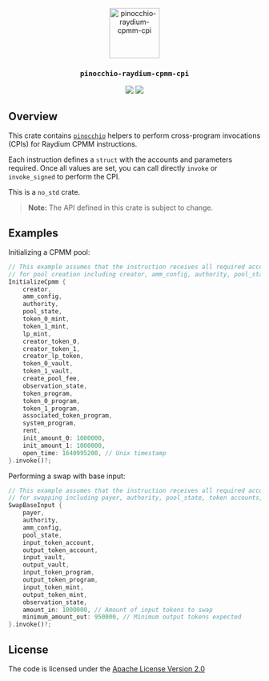 <p align="center">
 <img alt="pinocchio-raydium-cpmm-cpi" src="https://github.com/user-attachments/assets/4048fe96-9096-4441-85c3-5deffeb089a6" height="100"/>
</p>
<h3 align="center">
  <code>pinocchio-raydium-cpmm-cpi</code>
</h3>
<p align="center">
  <a href="https://crates.io/crates/pinocchio-raydium-cpmm-cpi"><img src="https://img.shields.io/crates/v/pinocchio-raydium-cpmm-cpi?logo=rust" /></a>
  <a href="https://docs.rs/pinocchio-raydium-cpmm-cpi"><img src="https://img.shields.io/docsrs/pinocchio-raydium-cpmm-cpi?logo=docsdotrs" /></a>
</p>


## Overview

This crate contains [`pinocchio`](https://crates.io/crates/pinocchio) helpers to perform cross-program invocations (CPIs) for Raydium CPMM instructions.

Each instruction defines a `struct` with the accounts and parameters required. Once all values are set, you can call directly `invoke` or `invoke_signed` to perform the CPI.

This is a `no_std` crate.

> **Note:** The API defined in this crate is subject to change.

## Examples

Initializing a CPMM pool:
```rust
// This example assumes that the instruction receives all required accounts
// for pool creation including creator, amm_config, authority, pool_state, etc.
InitializeCpmm {
    creator,
    amm_config,
    authority,
    pool_state,
    token_0_mint,
    token_1_mint,
    lp_mint,
    creator_token_0,
    creator_token_1,
    creator_lp_token,
    token_0_vault,
    token_1_vault,
    create_pool_fee,
    observation_state,
    token_program,
    token_0_program,
    token_1_program,
    associated_token_program,
    system_program,
    rent,
    init_amount_0: 1000000,
    init_amount_1: 1000000,
    open_time: 1640995200, // Unix timestamp
}.invoke()?;
```

Performing a swap with base input:
```rust
// This example assumes that the instruction receives all required accounts
// for swapping including payer, authority, pool_state, token accounts, etc.
SwapBaseInput {
    payer,
    authority,
    amm_config,
    pool_state,
    input_token_account,
    output_token_account,
    input_vault,
    output_vault,
    input_token_program,
    output_token_program,
    input_token_mint,
    output_token_mint,
    observation_state,
    amount_in: 1000000, // Amount of input tokens to swap
    minimum_amount_out: 950000, // Minimum output tokens expected
}.invoke()?;
```

## License

The code is licensed under the [Apache License Version 2.0](../LICENSE)